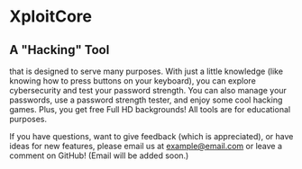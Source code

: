 # XploitCore
## A "Hacking" Tool
that is designed to serve many purposes. With just a little knowledge (like knowing how to press buttons on your keyboard), you can explore cybersecurity and test your password strength. You can also manage your passwords, use a password strength tester, and enjoy some cool hacking games. Plus, you get free Full HD backgrounds! All tools are for educational purposes.

If you have questions, want to give feedback (which is appreciated), or have ideas for new features, please email us at example@email.com or leave a comment on GitHub! (Email will be added soon.)
